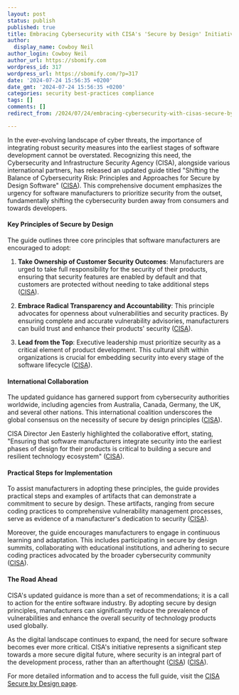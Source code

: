 ```yaml
---
layout: post
status: publish
published: true
title: Embracing Cybersecurity with CISA's 'Secure by Design' Initiative
author:
  display_name: Cowboy Neil
author_login: Cowboy Neil
author_url: https://sbomify.com
wordpress_id: 317
wordpress_url: https://sbomify.com/?p=317
date: '2024-07-24 15:56:35 +0200'
date_gmt: '2024-07-24 15:56:35 +0200'
categories: security best-practices compliance
tags: []
comments: []
redirect_from: /2024/07/24/embracing-cybersecurity-with-cisas-secure-by-design-initiative/

---
```


In the ever-evolving landscape of cyber threats, the importance of integrating robust security measures into the earliest stages of software development cannot be overstated. Recognizing this need, the Cybersecurity and Infrastructure Security Agency (CISA), alongside various international partners, has released an updated guide titled "Shifting the Balance of Cybersecurity Risk: Principles and Approaches for Secure by Design Software" ([CISA](https://www.cisa.gov/resources-tools/resources/secure-by-design)). This comprehensive document emphasizes the urgency for software manufacturers to prioritize security from the outset, fundamentally shifting the cybersecurity burden away from consumers and towards developers.

#### Key Principles of Secure by Design

The guide outlines three core principles that software manufacturers are encouraged to adopt:

1. **Take Ownership of Customer Security Outcomes**: Manufacturers are urged to take full responsibility for the security of their products, ensuring that security features are enabled by default and that customers are protected without needing to take additional steps ([CISA](https://www.cisa.gov/news-events/news/cisa-us-and-international-partners-announce-updated-secure-design-principles-joint-guide)).

2. **Embrace Radical Transparency and Accountability**: This principle advocates for openness about vulnerabilities and security practices. By ensuring complete and accurate vulnerability advisories, manufacturers can build trust and enhance their products' security ([CISA](https://www.cisa.gov/news-events/news/us-and-international-partners-publish-secure-design-and-default-principles-and-approaches)).

3. **Lead from the Top**: Executive leadership must prioritize security as a critical element of product development. This cultural shift within organizations is crucial for embedding security into every stage of the software lifecycle ([CISA](https://www.cisa.gov/news-events/news/next-chapter-secure-design)).

#### International Collaboration

The updated guidance has garnered support from cybersecurity authorities worldwide, including agencies from Australia, Canada, Germany, the UK, and several other nations. This international coalition underscores the global consensus on the necessity of secure by design principles ([CISA](https://www.cisa.gov/news-events/news/us-and-international-partners-publish-secure-design-and-default-principles-and-approaches)).

CISA Director Jen Easterly highlighted the collaborative effort, stating, "Ensuring that software manufacturers integrate security into the earliest phases of design for their products is critical to building a secure and resilient technology ecosystem" ([CISA](https://www.cisa.gov/news-events/news/cisa-us-and-international-partners-announce-updated-secure-design-principles-joint-guide)).

#### Practical Steps for Implementation

To assist manufacturers in adopting these principles, the guide provides practical steps and examples of artifacts that can demonstrate a commitment to secure by design. These artifacts, ranging from secure coding practices to comprehensive vulnerability management processes, serve as evidence of a manufacturer's dedication to security ([CISA](https://www.cisa.gov/news-events/news/next-chapter-secure-design)).

Moreover, the guide encourages manufacturers to engage in continuous learning and adaptation. This includes participating in secure by design summits, collaborating with educational institutions, and adhering to secure coding practices advocated by the broader cybersecurity community ([CISA](https://www.cisa.gov/news-events/news/next-chapter-secure-design)).

#### The Road Ahead

CISA's updated guidance is more than a set of recommendations; it is a call to action for the entire software industry. By adopting secure by design principles, manufacturers can significantly reduce the prevalence of vulnerabilities and enhance the overall security of technology products used globally.

As the digital landscape continues to expand, the need for secure software becomes ever more critical. CISA's initiative represents a significant step towards a more secure digital future, where security is an integral part of the development process, rather than an afterthought ([CISA](https://www.cisa.gov/resources-tools/resources/secure-by-design)) ([CISA](https://www.cisa.gov/sites/default/files/2023-06/principles_approaches_for_security-by-design-default_508c.pdf#:~:text=URL%3A%20https%3A%2F%2Fwww.cisa.gov%2Fsites%2Fdefault%2Ffiles%2F2023)).

For more detailed information and to access the full guide, visit the [CISA Secure by Design page](https://www.cisa.gov/resources-tools/resources/secure-by-design).
